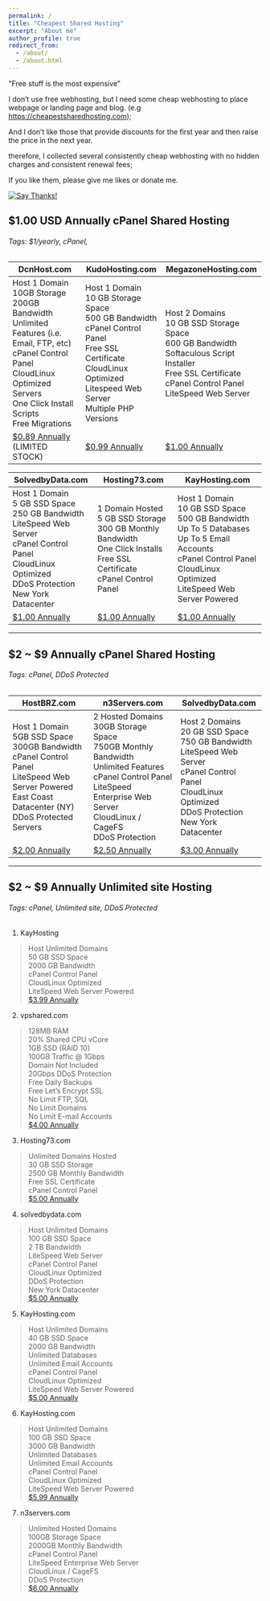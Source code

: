 ```yaml
---
permalink: /
title: "Cheapest Shared Hosting"
excerpt: "About me"
author_profile: true
redirect_from: 
  - /about/
  - /about.html
---
```


"Free stuff is the most expensive”

I don’t use free webhosting, but I need some cheap webhosting to place webpage or landing page and blog. (e.g https://cheapestsharedhosting.com);

And I don’t like those that provide discounts for the first year and then raise the price in the next year.

therefore, I collected several consistently cheap webhosting with no hidden charges and consistent renewal fees;

If you like them, please give me likes or donate me.

[![Say Thanks!](https://img.shields.io/badge/Say%20Thanks-!-1EAEDB.svg)](https://saythanks.io/to/petcat)

## $1.00 USD Annually cPanel Shared Hosting
###### *Tags: $1/yearly, cPanel,*

| DcnHost.com                                                  | KudoHosting.com                                              | MegazoneHosting.com                                          |
| ------------------------------------------------------------ | ------------------------------------------------------------ | ------------------------------------------------------------ |
| Host 1 Domain    <br/>10GB Storage    <br/>200GB Bandwidth  <br/>Unlimited Features (i.e. Email, FTP, etc)    <br/>cPanel Control Panel    <br/>CloudLinux Optimized Servers    <br/>One Click Install Scripts   <br/>Free Migrations | Host 1 Domain   <br/>10 GB Storage Space    <br/>500 GB Bandwidth    <br/>cPanel Control Panel   <br/>Free SSL Certificate    <br/>CloudLinux Optimized    <br/>Litespeed Web Server   <br/>Multiple PHP Versions | Host 2 Domains   <br/>10 GB SSD Storage Space    <br/>600 GB Bandwidth    <br/>Softaculous Script Installer    <br/>Free SSL Certificate    <br/>cPanel Control Panel    <br/>LiteSpeed Web Server |
| [$0.89 Annually](https://my.dcnhost.com/cart.php?a=add&pid=144) (LIMITED STOCK) | [$0.99 Annually](https://clients.kudohosting.com/cart.php?a=add&pid=112) | [$1.00 Annually](https://billing.megazonehosting.com/cart.php?a=add&pid=535) |


| SolvedbyData.com                                             | Hosting73.com                                                | KayHosting.com                                               |
| ------------------------------------------------------------ | ------------------------------------------------------------ | ------------------------------------------------------------ |
| Host 1 Domain<br/>5 GB SSD Space<br/>250 GB Bandwidth<br/>LiteSpeed Web Server<br/>cPanel Control Panel<br/>CloudLinux Optimized<br/>DDoS Protection<br/>New York Datacenter | 1 Domain Hosted<br/>5 GB SSD Storage<br/>300 GB Monthly Bandwidth<br/>One Click Installs<br/>Free SSL Certificate<br/>cPanel Control Panel | Host 1 Domain<br/>10 GB SSD Space<br/>500 GB Bandwidth<br/>Up To 5 Databases<br/>Up To 5 Email Accounts<br/>cPanel Control Panel<br/>CloudLinux Optimized<br/>LiteSpeed Web Server Powered |
| [$1.00 Annually](https://clients.solvedbydata.com/cart.php?a=add&pid=43) | [$1.00 Annually](https://www.hosting73.com/billing/cart.php?a=add&pid=105) | [$1.00 Annually](https://clients.kayhosting.com/cart.php?a=add&pid=100) |


---

##  $2 ~ $9 Annually cPanel Shared Hosting
###### *Tags: cPanel, DDoS Protected*

| HostBRZ.com                                                  | n3Servers.com                                                | SolvedbyData.com                                             |
| ------------------------------------------------------------ | ------------------------------------------------------------ | ------------------------------------------------------------ |
| Host 1 Domain<br/>5GB SSD Space<br/>300GB Bandwidth<br/>cPanel Control Panel<br/>LiteSpeed Web Server Powered<br/>East Coast Datacenter (NY)<br/>DDoS Protected Servers | 2 Hosted Domains<br/>30GB Storage Space<br/>750GB Monthly Bandwidth<br/>Unlimited Features<br/>cPanel Control Panel<br/>LiteSpeed Enterprise Web Server<br/>CloudLinux / CageFS<br/>DDoS Protection | Host 2 Domains<br/>20 GB SSD Space<br/>750 GB Bandwidth<br/>LiteSpeed Web Server<br/>cPanel Control Panel<br/>CloudLinux Optimized<br/>DDoS Protection<br/>New York Datacenter |
| [$2.00 Annually](https://www.hostbrz.com/portal/cart.php?a=add&pid=123) | [$2.50 Annually](https://portal.n3servers.com/cart.php?a=add&pid=237) | [$3.00 Annually](https://clients.solvedbydata.com/cart.php?a=add&pid=12) |


---

## $2 ~ $9 Annually Unlimited site Hosting
###### *Tags: cPanel, Unlimited site, DDoS Protected*

1. KayHosting

> Host Unlimited Domains   
> 50 GB SSD Space   
> 2000 GB Bandwidth   
> cPanel Control Panel   
> CloudLinux Optimized   
> LiteSpeed Web Server Powered    
> [$3.99 Annually](https://clients.kayhosting.com/cart.php?a=add&pid=91)    

2. vpshared.com

> 128MB RAM    
> 20% Shared CPU vCore    
> 1GB SSD (RAID 10)    
> 100GB Traffic @ 1Gbps   
> Domain Not Included   
> 20Gbps DDoS Protection    
> Free Daily Backups   
> Free Let’s Encrypt SSL   
> No Limit FTP, SQL   
> No Limit Domains   
> No Limit E-mail Accounts   
> [$4.00 Annually](https://billing.vpshared.com/cart.php?a=add&pid=135)

3. Hosting73.com

> Unlimited Domains Hosted  
> 30 GB SSD Storage   
> 2500 GB Monthly Bandwidth   
> Free SSL Certificate   
> cPanel Control Panel   
> [$5.00 Annually](https://www.hosting73.com/billing/cart.php?a=add&pid=106) 

4. solvedbydata.com

> Host Unlimited Domains   
> 100 GB SSD Space    
> 2 TB Bandwidth    
> LiteSpeed Web Server    
> cPanel Control Panel    
> CloudLinux Optimized    
> DDoS Protection    
> New York Datacenter   
> [$5.00 Annually](https://clients.solvedbydata.com/cart.php?a=add&pid=29)

5. KayHosting.com

> Host Unlimited Domains   
> 40 GB SSD Space    
> 2000 GB Bandwidth  
> Unlimited Databases   
> Unlimited Email Accounts   
> cPanel Control Panel   
> CloudLinux Optimized  
> LiteSpeed Web Server Powered       
> [$5.00 Annually](https://clients.kayhosting.com/cart.php?a=add&pid=101)

6. KayHosting.com

> Host Unlimited Domains    
> 100 GB SSD Space    
> 3000 GB Bandwidth  
> Unlimited Databases   
> Unlimited Email Accounts   
> cPanel Control Panel   
> CloudLinux Optimized  
> LiteSpeed Web Server Powered   
> [$5.99 Annually](https://clients.kayhosting.com/cart.php?a=add&pid=92)  

7. n3servers.com

> Unlimited Hosted Domains   
> 100GB Storage Space   
> 2000GB Monthly Bandwidth   
> cPanel Control Panel   
> LiteSpeed Enterprise Web Server   
> CloudLinux / CageFS   
> DDoS Protection   
> [$6.00 Annually](https://portal.n3servers.com/cart.php?a=add&pid=238)   
